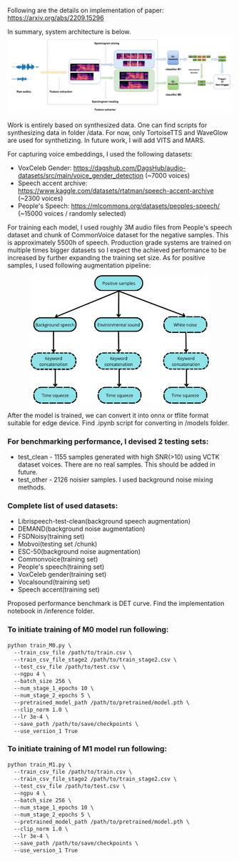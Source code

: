 Following are the details on implementation of paper: https://arxiv.org/abs/2209.15296

In summary, system architecture is below. 
![Alt text](images/arch.png)

Work is entirely based on synthesized data. One can find scripts for synthesizing data in folder /data. For now, only TortoiseTTS and WaveGlow are used for synthetizing. In future work, I will add VITS and MARS. 

For capturing voice embeddings, I used the following datasets:
  - VoxCeleb Gender: https://dagshub.com/DagsHub/audio-datasets/src/main/voice_gender_detection (~7000 voices)
  - Speech accent archive: https://www.kaggle.com/datasets/rtatman/speech-accent-archive (~2300 voices)
  - People's Speech: https://mlcommons.org/datasets/peoples-speech/ (~15000 voices / randomly selected)


For training each model, I used roughly 3M audio files from People's speech dataset and chunk of CommonVoice dataset for the negative samples. This is approximately 5500h of speech. Production grade systems are trained on multiple times bigger datasets so I expect the achieved performance to be increased by further expanding the training set size. As for positive samples, I used following augmentation pipeline:  
<p align="center">
<img src="images/aug_pipeline.png" alt="Alt text" width="400"/>
</p>


After the model is trained, we can convert it into onnx or tflite format suitable for edge device. Find .ipynb script for converting in /models folder.

### For benchmarking performance, I devised 2 testing sets:
  
  - test_clean -  1155 samples generated with high SNR(>10) using VCTK dataset voices. There are no real samples. This should be added in future.
  - test_other -  2126 noisier samples. I used background noise mixing methods.

### Complete list of used datasets:
  - Librispeech-test-clean(background speech augmentation)
  - DEMAND(background noise augmentation)
  - FSDNoisy(training set)
  - Mobvoi(testing set /chunk)
  - ESC-50(background noise augmentation)
  - Commonvoice(training set)
  - People's speech(training set)
  - VoxCeleb gender(training set)
  - Vocalsound(training set)
  - Speech accent(training set)

Proposed performance benchmark is DET curve. Find the implementation notebook in /inference folder.


### To initiate training of M0 model run following:
```
python train_M0.py \
  --train_csv_file /path/to/train.csv \
  --train_csv_file_stage2 /path/to/train_stage2.csv \
  --test_csv_file /path/to/test.csv \
  --ngpu 4 \
  --batch_size 256 \
  --num_stage_1_epochs 10 \
  --num_stage_2_epochs 5 \
  --pretrained_model_path /path/to/pretrained/model.pth \
  --clip_norm 1.0 \
  --lr 3e-4 \
  --save_path /path/to/save/checkpoints \
  --use_version_1 True
```
### To initiate training of M1 model run following:
```
python train_M1.py \
  --train_csv_file /path/to/train.csv \
  --train_csv_file_stage2 /path/to/train_stage2.csv \
  --test_csv_file /path/to/test.csv \
  --ngpu 4 \
  --batch_size 256 \
  --num_stage_1_epochs 10 \
  --num_stage_2_epochs 5 \
  --pretrained_model_path /path/to/pretrained/model.pth \
  --clip_norm 1.0 \
  --lr 3e-4 \
  --save_path /path/to/save/checkpoints \
  --use_version_1 True
```


